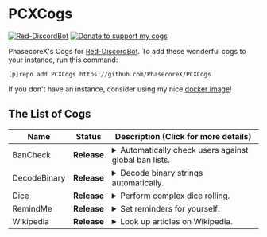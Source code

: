 # PCXCogs
[![Red-DiscordBot](https://img.shields.io/badge/Red--DiscordBot-V3-red.svg)](https://github.com/Cog-Creators/Red-DiscordBot/tree/V3/release/3.0.0)
[![Donate to support my cogs](https://img.shields.io/badge/Paypal-Donate-blue.svg)](https://paypal.me/pcx)

PhasecoreX's Cogs for [Red-DiscordBot](https://github.com/Cog-Creators/Red-DiscordBot/tree/V3/release/3.0.0).
To add these wonderful cogs to your instance, run this command:
```
[p]repo add PCXCogs https://github.com/PhasecoreX/PCXCogs
```
If you don't have an instance, consider using my nice [docker image](https://hub.docker.com/r/phasecorex/red-discordbot)!

## The List of Cogs
| Name | Status | Description (Click for more details)
| --- | --- | --- |
| BanCheck | **Release** | <details><summary>Automatically check users against global ban lists.</summary>You can also manually check users already on the server.</details> |
| DecodeBinary | **Release** | <details><summary>Decode binary strings automatically.</summary>Any message that the bot thinks is binary will be decoded to regular text.</details> |
| Dice | **Release** | <details><summary>Perform complex dice rolling.</summary>Supports dice notation (such as 3d6+3), shows all roll results, and can be configured to limit the number of dice a user can roll at once.</details> |
| RemindMe | **Release** | <details><summary>Set reminders for yourself.</summary>Ported from v2; originally by Twentysix26. I've made many enhancements to it as well.</details> |
| Wikipedia | **Release** | <details><summary>Look up articles on Wikipedia.</summary>Ported from v2; originally by PaddoInWonderland. I've made some enhancements to it as well.</details> |
